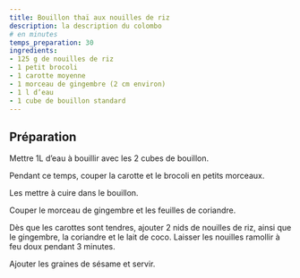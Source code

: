 ```yaml
---
title: Bouillon thaï aux nouilles de riz
description: la description du colombo
# en minutes
temps_preparation: 30
ingredients:
- 125 g de nouilles de riz
- 1 petit brocoli
- 1 carotte moyenne
- 1 morceau de gingembre (2 cm environ)
- 1 l d’eau
- 1 cube de bouillon standard
---
```


## Préparation

Mettre 1L d’eau à bouillir avec les 2 cubes de bouillon.

Pendant ce temps, couper la carotte et le brocoli en petits morceaux.

Les mettre à cuire dans le bouillon.

Couper le morceau de gingembre et les feuilles de coriandre.

Dès que les carottes sont tendres, ajouter 2 nids de nouilles de riz, ainsi que le gingembre, la coriandre et le lait de coco. Laisser les nouilles ramollir à feu doux pendant 3 minutes.

Ajouter les graines de sésame et servir.